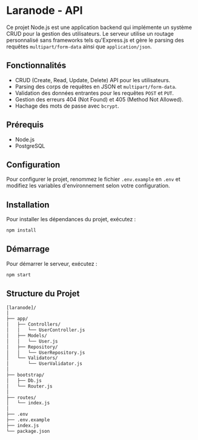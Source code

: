 # Laranode - API

Ce projet Node.js est une application backend qui implémente un système CRUD pour la gestion des utilisateurs. Le serveur utilise un routage personnalisé sans frameworks tels qu'Express.js et gère le parsing des requêtes `multipart/form-data` ainsi que `application/json`.

## Fonctionnalités

- CRUD (Create, Read, Update, Delete) API pour les utilisateurs.
- Parsing des corps de requêtes en JSON et `multipart/form-data`.
- Validation des données entrantes pour les requêtes `POST` et `PUT`.
- Gestion des erreurs 404 (Not Found) et 405 (Method Not Allowed).
- Hachage des mots de passe avec `bcrypt`.

## Prérequis

- Node.js
- PostgreSQL

## Configuration

Pour configurer le projet, renommez le fichier `.env.example` en `.env` et modifiez les variables d'environnement selon votre configuration.

## Installation

Pour installer les dépendances du projet, exécutez :

```bash
npm install
```

## Démarrage
Pour démarrer le serveur, exécutez :

```bash
npm start
```

## Structure du Projet

```bash
[laranode]/
│
├── app/
│   ├── Controllers/
│   │   └── UserController.js
│   ├── Models/
│   │   └── User.js
│   ├── Repository/
│   │   └── UserRepository.js
│   └── Validators/
│       └── UserValidator.js
│
├── bootstrap/
│   ├── Db.js
│   └── Router.js
│
├── routes/
│   └── index.js
│
├── .env
├── .env.example
├── index.js
└── package.json
```

